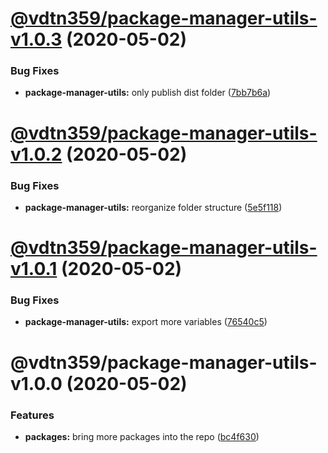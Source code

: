 # [@vdtn359/package-manager-utils-v1.0.3](https://github.com/vdtn359/vdtn359-os/compare/@vdtn359/package-manager-utils-v1.0.2...@vdtn359/package-manager-utils-v1.0.3) (2020-05-02)


### Bug Fixes

* **package-manager-utils:** only publish dist folder ([7bb7b6a](https://github.com/vdtn359/vdtn359-os/commit/7bb7b6a7f4b039ed2efe968ddf7ea1564e1169b6))

# [@vdtn359/package-manager-utils-v1.0.2](https://github.com/vdtn359/vdtn359-os/compare/@vdtn359/package-manager-utils-v1.0.1...@vdtn359/package-manager-utils-v1.0.2) (2020-05-02)


### Bug Fixes

* **package-manager-utils:** reorganize folder structure ([5e5f118](https://github.com/vdtn359/vdtn359-os/commit/5e5f118b5fc62c99d5b6193ecaf6fc5b88ba5002))

# [@vdtn359/package-manager-utils-v1.0.1](https://github.com/vdtn359/vdtn359-os/compare/@vdtn359/package-manager-utils-v1.0.0...@vdtn359/package-manager-utils-v1.0.1) (2020-05-02)


### Bug Fixes

* **package-manager-utils:** export more variables ([76540c5](https://github.com/vdtn359/vdtn359-os/commit/76540c5d79a32cf9827216915871f9cc2cbe2603))

# @vdtn359/package-manager-utils-v1.0.0 (2020-05-02)


### Features

* **packages:** bring more packages into the repo ([bc4f630](https://github.com/vdtn359/vdtn359-os/commit/bc4f6306538a5192ffb757b06c8cf9bf22d5e3bf))
